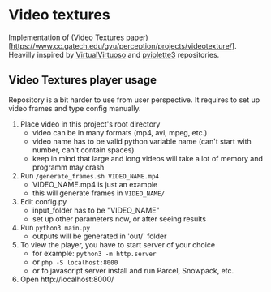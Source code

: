 # Video textures

Implementation of (Video Textures paper)[https://www.cc.gatech.edu/gvu/perception/projects/videotexture/]. Heavilly inspired by [VirtualVirtuoso](https://github.com/VirtualVirtuoso/VideoTextures) and [pviolette3](https://github.com/pviolette3/video-texture) repositories.

## Video Textures player usage

Repository is a bit harder to use from user perspective. It requires to set up video frames and type config manually.

1. Place video in this project's root directory
   - video can be in many formats (mp4, avi, mpeg, etc.)
   - video name has to be valid python variable name (can't start with number, can't contain spaces)
   - keep in mind that large and long videos will take a lot of memory and programm may crash
2. Run `/generate_frames.sh VIDEO_NAME.mp4`
   - VIDEO_NAME.mp4 is just an example
   - this will generate frames in `VIDEO_NAME/`
3. Edit config.py
   - input_folder has to be "VIDEO_NAME"
   - set up other parameters now, or after seeing results
4. Run `python3 main.py`
   - outputs will be generated in 'out/' folder
5. To view the player, you have to start server of your choice
   - for example: `python3 -m http.server`
   - or `php -S localhost:8000`
   - or fo javascript server install and run Parcel, Snowpack, etc.
6. Open http://localhost:8000/
